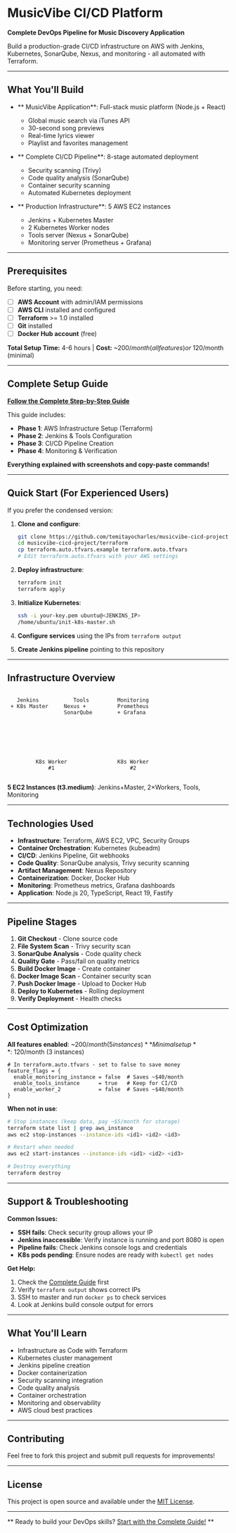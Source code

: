#  MusicVibe CI/CD Platform

**Complete DevOps Pipeline for Music Discovery Application**

Build a production-grade CI/CD infrastructure on AWS with Jenkins, Kubernetes, SonarQube, Nexus, and monitoring - all automated with Terraform.

---

##  What You'll Build

- ** MusicVibe Application**: Full-stack music platform (Node.js + React)
  - Global music search via iTunes API
  - 30-second song previews
  - Real-time lyrics viewer
  - Playlist and favorites management

- ** Complete CI/CD Pipeline**: 8-stage automated deployment
  - Security scanning (Trivy)
  - Code quality analysis (SonarQube)
  - Container security scanning
  - Automated Kubernetes deployment

- ** Production Infrastructure**: 5 AWS EC2 instances
  - Jenkins + Kubernetes Master
  - 2 Kubernetes Worker nodes
  - Tools server (Nexus + SonarQube)
  - Monitoring server (Prometheus + Grafana)

---

##  Prerequisites

Before starting, you need:

- [ ] **AWS Account** with admin/IAM permissions
- [ ] **AWS CLI** installed and configured
- [ ] **Terraform** >= 1.0 installed
- [ ] **Git** installed
- [ ] **Docker Hub account** (free)

**Total Setup Time:** 4-6 hours | **Cost:** ~$200/month (all features) or ~$120/month (minimal)

---

##  Complete Setup Guide

 **[Follow the Complete Step-by-Step Guide](./MUSICVIBE-CICD-GUIDE.md)** 

This guide includes:
-  **Phase 1**: AWS Infrastructure Setup (Terraform)
-  **Phase 2**: Jenkins & Tools Configuration  
-  **Phase 3**: CI/CD Pipeline Creation
-  **Phase 4**: Monitoring & Verification

**Everything explained with screenshots and copy-paste commands!**


---

##  Quick Start (For Experienced Users)

If you prefer the condensed version:

1. **Clone and configure**:
   ```bash
   git clone https://github.com/temitayocharles/musicvibe-cicd-project.git
   cd musicvibe-cicd-project/terraform
   cp terraform.auto.tfvars.example terraform.auto.tfvars
   # Edit terraform.auto.tfvars with your AWS settings
   ```

2. **Deploy infrastructure**:
   ```bash
   terraform init
   terraform apply
   ```

3. **Initialize Kubernetes**:
   ```bash
   ssh -i your-key.pem ubuntu@<JENKINS_IP>
   /home/ubuntu/init-k8s-master.sh
   ```

4. **Configure services** using the IPs from `terraform output`

5. **Create Jenkins pipeline** pointing to this repository

---

##  Infrastructure Overview

```
        
   Jenkins           Tools         Monitoring  
 + K8s Master     Nexus +          Prometheus  
                  SonarQube        + Grafana   
        
                                             
       
                           
              
                                         
                         
         K8s Worker                K8s Worker
             #1                        #2    
                         
```

**5 EC2 Instances (t3.medium)**: Jenkins+Master, 2×Workers, Tools, Monitoring

---

##  Technologies Used

- **Infrastructure**: Terraform, AWS EC2, VPC, Security Groups
- **Container Orchestration**: Kubernetes (kubeadm)
- **CI/CD**: Jenkins Pipeline, Git webhooks
- **Code Quality**: SonarQube analysis, Trivy security scanning
- **Artifact Management**: Nexus Repository
- **Containerization**: Docker, Docker Hub
- **Monitoring**: Prometheus metrics, Grafana dashboards
- **Application**: Node.js 20, TypeScript, React 19, Fastify

---

##  Pipeline Stages

1. **Git Checkout** - Clone source code
2. **File System Scan** - Trivy security scan
3. **SonarQube Analysis** - Code quality check
4. **Quality Gate** - Pass/fail on quality metrics
5. **Build Docker Image** - Create container
6. **Docker Image Scan** - Container security scan
7. **Push Docker Image** - Upload to Docker Hub
8. **Deploy to Kubernetes** - Rolling deployment
9. **Verify Deployment** - Health checks

---

##  Cost Optimization

**All features enabled**: ~$200/month (5 instances)  
**Minimal setup**: ~$120/month (3 instances)

```hcl
# In terraform.auto.tfvars - set to false to save money
feature_flags = {
  enable_monitoring_instance = false  # Saves ~$40/month
  enable_tools_instance      = true   # Keep for CI/CD
  enable_worker_2            = false  # Saves ~$40/month
}
```

**When not in use**:
```bash
# Stop instances (keep data, pay ~$5/month for storage)
terraform state list | grep aws_instance
aws ec2 stop-instances --instance-ids <id1> <id2> <id3>

# Restart when needed
aws ec2 start-instances --instance-ids <id1> <id2> <id3>

# Destroy everything
terraform destroy
```

---

##  Support & Troubleshooting

**Common Issues:**
- **SSH fails**: Check security group allows your IP
- **Jenkins inaccessible**: Verify instance is running and port 8080 is open
- **Pipeline fails**: Check Jenkins console logs and credentials
- **K8s pods pending**: Ensure nodes are ready with `kubectl get nodes`

**Get Help:**
1. Check the [Complete Guide](./MUSICVIBE-CICD-GUIDE.md) first
2. Verify `terraform output` shows correct IPs
3. SSH to master and run `docker ps` to check services
4. Look at Jenkins build console output for errors

---

##  What You'll Learn

- Infrastructure as Code with Terraform
- Kubernetes cluster management
- Jenkins pipeline creation
- Docker containerization
- Security scanning integration
- Code quality analysis
- Container orchestration
- Monitoring and observability
- AWS cloud best practices

---

##  Contributing

Feel free to fork this project and submit pull requests for improvements!

---

##  License

This project is open source and available under the [MIT License](LICENSE).

---

** Ready to build your DevOps skills? [Start with the Complete Guide!](./MUSICVIBE-CICD-GUIDE.md) **
